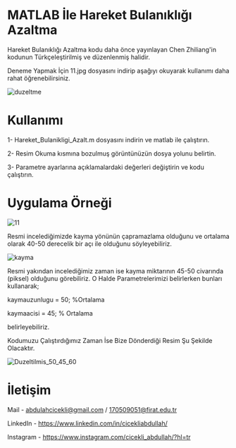 # MATLAB İle Hareket Bulanıklığı Azaltma
Hareket Bulanıklığı Azaltma kodu daha önce yayınlayan Chen Zhiliang'in kodunun Türkçeleştirilmiş ve düzenlenmiş halidir. 

Deneme Yapmak İçin 11.jpg dosyasını indirip aşağıyı okuyarak kullanımı daha rahat öğrenebilirsiniz.

![duzeltme](https://user-images.githubusercontent.com/48344066/76417992-e96e4a00-63ae-11ea-9f4e-7df676233be4.PNG)

# Kullanımı

1- Hareket_Bulanikligi_Azalt.m dosyasını indirin ve matlab ile çalıştırın. 

2- Resim Okuma kısmına bozulmuş görüntünüzün dosya yolunu belirtin.

3- Parametre ayarlarına açıklamalardaki değerleri değiştirin ve kodu çalıştırın.

# Uygulama Örneği

![11](https://user-images.githubusercontent.com/48344066/76417441-ed4d9c80-63ad-11ea-9243-594a1457c585.jpg)

Resmi incelediğimizde kayma yönünün çapramazlama olduğunu ve ortalama olarak 40-50 derecelik bir açı ile olduğunu söyleyebiliriz. 

![kayma](https://user-images.githubusercontent.com/48344066/76417723-6c42d500-63ae-11ea-8229-f14f650143d3.PNG)

Resmi yakından incelediğimiz zaman ise kayma miktarının 45-50 civarında (piksel) olduğunu görebiliriz.
O Halde Parametrelerimizi belirlerken bunları kullanarak;

kaymauzunlugu = 50;       %Ortalama

kaymaacisi = 45;    % Ortalama 

belirleyebiliriz.

Kodumuzu Çalıştırdığımız Zaman İse Bize Dönderdiği Resim Şu Şekilde Olacaktır.

![Duzeltilmis_50_45_60](https://user-images.githubusercontent.com/48344066/76417884-bb890580-63ae-11ea-9351-0aa10e554312.png)


# İletişim

Mail - abdulahcicekli@gmail.com / 170509051@firat.edu.tr

LinkedIn - https://www.linkedin.com/in/cicekliabdullah/

Instagram - https://www.instagram.com/cicekli_abdullah/?hl=tr
